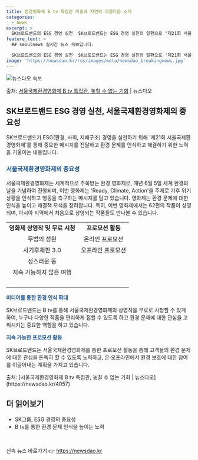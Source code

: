 ```yaml
---
title: 환경영화제 B tv 특집관 미술과 자연의 아름다움 소개
categories:
  - News
excerpt: >
  SK브로드밴드의 ESG 경영 실천  SK브로드밴드는 ESG 경영 실천의 일환으로 '제21회 서울국제환경영화제…
feature_text: >
  ## seoulnews 실시간 뉴스 속보입니다.

  SK브로드밴드의 ESG 경영 실천  SK브로드밴드는 ESG 경영 실천의 일환으로 '제21회 서울국제환경영화제…
image: 'https://newsdao.kr/res/images/meta/newsdao_breakingnews.jpg'
---
```


![뉴스다오 속보](https://newsdao.kr/res/images/meta/newsdao_breakingnews.jpg)

<p>출처: <a href="https://newsdao.kr/4057" rel="dofollow">서울국제환경영화제 B tv 특집관, 놓칠 수 없는 기회</a> | 뉴스다오</p>

<h2 data-ke-size="size26">SK브로드밴드 ESG 경영 실천, 서울국제환경영화제의 중요성</h2>
<p data-ke-size="size16">SK브로드밴드가 ESG(환경, 사회, 지배구조) 경영을 실천하기 위해 '제21회 서울국제환경영화제'를 통해 중요한 메시지를 전달하고 환경 문제를 인식하고 해결하기 위한 노력을 기울이는 내용입니다.</p>

<h3><b><span style="color: #1a5490;">서울국제환경영화제의 중요성</span></b></h3>
<p data-ke-size="size16">서울국제환경영화제는 세계적으로 주목받는 환경 영화제로, 매년 6월 5일 세계 환경의 날을 기념하여 진행되며, 이번 영화제는 'Ready, Climate, Action'을 주제로 기후 위기 상황을 인식하고 행동을 촉구하는 메시지를 담고 있습니다. 영화제는 환경 문제에 대한 인식을 높이고 해결책 모색을 장려합니다. 특히, 이번 영화제에서는 62편의 작품이 상영되며, 아시아 지역에서 처음으로 상영되는 작품들도 만나볼 수 있습니다.</p>

<table>
	<tbody>
		<tr>
			<td style="text-align: center; height: 17px;"><b>영화제 상영작 및 무료 시청</b></td>
			<td style="text-align: center; height: 17px;"><b>프로모션 활동</b></td>
		</tr>
		<tr>
			<td style="text-align: center; height: 17px;">무법의 정원</td>
			<td style="text-align: center; height: 17px;">온라인 프로모션</td>
		</tr>
		<tr>
			<td style="text-align: center; height: 17px;">사기후재판 3.0</td>
			<td style="text-align: center; height: 17px;">오프라인 프로모션</td>
		</tr>
		<tr>
			<td style="text-align: center; height: 17px;">성스러운 똥</td>
			<td style="text-align: center; height: 17px;">&nbsp;</td>
		</tr>
		<tr>
			<td style="text-align: center; height: 17px;">지속 가능하지 않은 여행</td>
			<td style="text-align: center; height: 17px;">&nbsp;</td>
		</tr>
		<tr>
			<td style="text-align: center; height: 17px;">&nbsp;</td>
			<td style="text-align: center; height: 17px;">&nbsp;</td>
		</tr>
	</tbody>
</table>

<p data-ke-size="size16"><b><span style="color: #1a5490;">미디어를 통한 환경 인식 확대</span></b></p>
<p data-ke-size="size16">SK브로드밴드는 B tv를 통해 서울국제환경영화제의 상영작을 무료로 시청할 수 있게 하여, 누구나 다양한 작품을 편리하게 접할 수 있도록 하고 환경 문제에 대한 관심을 고취시키는 중요한 역할을 하고 있습니다.</p>

<p data-ke-size="size16"><b><span style="color: #1a5490;">지속 가능한 프로모션 활동</span></b></p>
<p data-ke-size="size16">SK브로드밴드는 서울국제환경영화제를 통한 프로모션 활동을 통해 고객들의 환경 문제에 대한 관심을 돈독히 할 수 있도록 노력하고, 온·오프라인에서 환경 보호에 대한 참여를 이끌어내는 계획을 가지고 있습니다.</p>

<p data-ke-size="size16">출처: [서울국제환경영화제 B tv 특집관, 놓칠 수 없는 기회 | 뉴스다오](https://newsdao.kr/4057)</p>
<h2 data-ke-size="size26">더 읽어보기</h2>
<ul>
	<li>SK그룹, ESG 경영의 중요성</li>
	<li>B tv를 통한 환경 문제 인식을 높이는 노력</li>
</ul>
<p data-ke-size="size16">&nbsp;</p> 

신속 뉴스 바로가기 👉 <a href="https://newsdao.kr" rel="dofollow">https://newsdao.kr</a>


